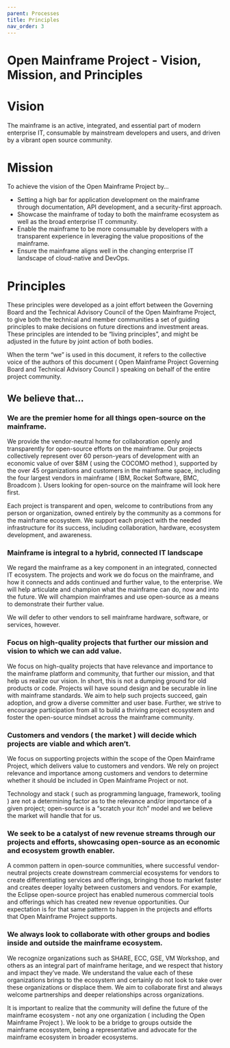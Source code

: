 ```yaml
---
parent: Processes
title: Principles
nav_order: 3
---
```


# Open Mainframe Project - Vision, Mission, and Principles


# Vision

The mainframe is an active, integrated, and essential part of modern enterprise IT, consumable by mainstream developers and users, and driven by a vibrant open source community.


# Mission

To achieve the vision of the Open Mainframe Project by…



* Setting a high bar for application development on the mainframe through documentation, API development, and a security-first approach.
* Showcase the mainframe of today to both the mainframe ecosystem as well as the broad enterprise IT community.
* Enable the mainframe to be more consumable by developers with a transparent experience in leveraging the value propositions of the mainframe.
* Ensure the mainframe aligns well in the changing enterprise IT landscape of cloud-native and DevOps.


# Principles

These principles were developed as a joint effort between the Governing Board and the Technical Advisory Council of the Open Mainframe Project, to give both the technical and member communities a set of guiding principles to make decisions on future directions and investment areas. These principles are intended to be “living principles”, and might be adjusted in the future by joint action of both bodies.

When the term “we” is used in this document, it refers to the collective voice of the authors of this document ( Open Mainframe Project Governing Board and Technical Advisory Council ) speaking on behalf of the entire project community.


## We believe that...


### We are the premier home for all things open-source on the mainframe.

We provide the vendor-neutral home for collaboration openly and transparently for open-source efforts on the mainframe. Our projects collectively represent over 60 person-years of development with an economic value of over $8M ( using the COCOMO method ), supported by the over 45 organizations and customers in the mainframe space, including the four largest vendors in mainframe ( IBM, Rocket Software, BMC, Broadcom ). Users looking for open-source on the mainframe will look here first.

Each project is transparent and open, welcome to contributions from any person or organization, owned entirely by the community as a commons for the mainframe ecosystem. We support each project with the needed infrastructure for its success, including collaboration, hardware, ecosystem development, and awareness.


### Mainframe is integral to a hybrid, connected IT landscape

We regard the mainframe as a key component in an integrated, connected IT ecosystem. The projects and work we do focus on the mainframe, and how it connects and adds continued and further value, to the enterprise. We will help articulate and champion what the mainframe can do, now and into the future. We will champion mainframes and use open-source as a means to demonstrate their further value. 

We will defer to other vendors to sell mainframe hardware, software, or services, however. 


### Focus on high-quality projects that further our mission and vision to which we can add value.

We focus on high-quality projects that have relevance and importance to the mainframe platform and community, that further our mission, and that help us realize our vision. In short, this is not a dumping ground for old products or code.  Projects will have sound design and be securable in line with mainframe standards. We aim to help such projects succeed, gain adoption, and grow a diverse committer and user base. Further, we strive to encourage participation from all to build a thriving project ecosystem and foster the open-source mindset across the mainframe community.


### Customers and vendors ( the market ) will decide which projects are viable and which aren’t.   

We focus on supporting projects within the scope of the Open Mainframe Project, which delivers value to customers and vendors. We rely on project relevance and importance among customers and vendors to determine whether it should be included in Open Mainframe Project or not. 

Technology and stack ( such as programming language, framework, tooling ) are not a determining factor as to the relevance and/or importance of a given project; open-source is a “scratch your itch” model and we believe the market will handle that for us.


### We seek to be a catalyst of new revenue streams through our projects and efforts, showcasing open-source as an economic and ecosystem growth enabler.

A common pattern in open-source communities, where successful vendor-neutral projects create downstream commercial ecosystems for vendors to create differentiating services and offerings, bringing those to market faster and creates deeper loyalty between customers and vendors. For example, the Eclipse open-source project has enabled numerous commercial tools and offerings which has created new revenue opportunities. Our expectation is for that same pattern to happen in the projects and efforts that Open Mainframe Project supports.


### We always look to collaborate with other groups and bodies inside and outside the mainframe ecosystem.

We recognize organizations such as SHARE, ECC, GSE, VM Workshop, and others as an integral part of mainframe heritage, and we respect that history and impact they’ve made. We understand the value each of these organizations brings to the ecosystem and certainly do not look to take over these organizations or displace them. We aim to collaborate first and always welcome partnerships and deeper relationships across organizations. 

It is important to realize that the community will define the future of the mainframe ecosystem - not any one organization ( including the Open Mainframe Project ). We look to be a bridge to groups outside the mainframe ecosystem, being a representative and advocate for the mainframe ecosystem in broader ecosystems.


